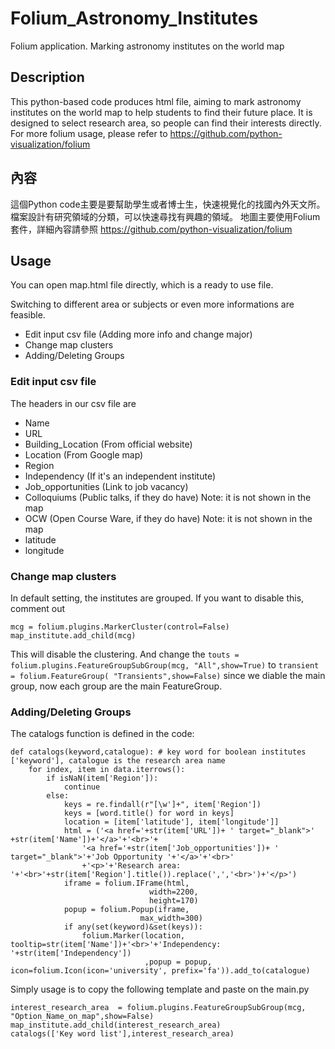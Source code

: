 # Folium_Astronomy_Institutes
Folium application. Marking astronomy institutes on the world map

## Description
This python-based code produces html file, aiming to mark astronomy institutes on the world map to help students to find their future place. It is designed to select research area, so people can find their interests directly.
For more folium usage, please refer to https://github.com/python-visualization/folium

## 內容
這個Python code主要是要幫助學生或者博士生，快速視覺化的找國內外天文所。檔案設計有研究領域的分類，可以快速尋找有興趣的領域。
地圖主要使用Folium套件，詳細內容請參照 https://github.com/python-visualization/folium

## Usage
You can open map.html file directly, which is a ready to use file.

Switching to different area or subjects or even more informations are feasible.
* Edit input csv file (Adding more info and change major)
* Change map clusters
* Adding/Deleting Groups

### Edit input csv file
The headers in our csv file are 
* Name
* URL
* Building_Location (From official website)
* Location (From Google map)
* Region
* Independency (If it's an independent institute)
* Job_opportunities (Link to job vacancy)
* Colloquiums (Public talks, if they do have) Note: it is not shown in the map
* OCW (Open Course Ware, if they do have) Note: it is not shown in the map
* latitude
* longitude


### Change map clusters
In default setting, the institutes are grouped. If you want to disable this, comment out
```
mcg = folium.plugins.MarkerCluster(control=False)
map_institute.add_child(mcg)
```
This will disable the clustering.
And change the `touts = folium.plugins.FeatureGroupSubGroup(mcg, "All",show=True)` to `transient = folium.FeatureGroup( "Transients",show=False)` since we diable the main group, now each group are the main FeatureGroup.

### Adding/Deleting Groups
The catalogs function is defined in the code:
```
def catalogs(keyword,catalogue): # key word for boolean institutes ['keyword'], catalogue is the research area name
    for index, item in data.iterrows():
        if isNaN(item['Region']):
            continue
        else:
            keys = re.findall(r"[\w']+", item['Region'])
            keys = [word.title() for word in keys]
            location = [item['latitude'], item['longitude']]
            html = ('<a href='+str(item['URL'])+ ' target="_blank">' +str(item['Name'])+'</a>'+'<br>'+
                '<a href='+str(item['Job_opportunities'])+ ' target="_blank">'+'Job Opportunity '+'</a>'+'<br>'
                +'<p>'+'Research area: '+'<br>'+str(item['Region'].title()).replace(',','<br>')+'</p>')
            iframe = folium.IFrame(html,
                               width=2200,
                               height=170)
            popup = folium.Popup(iframe,
                             max_width=300)
            if any(set(keyword)&set(keys)):
                folium.Marker(location, tooltip=str(item['Name'])+'<br>'+'Independency: '+str(item['Independency'])
                              ,popup = popup, icon=folium.Icon(icon='university', prefix='fa')).add_to(catalogue)

```
Simply usage is to copy the following template and paste on the main.py
```
interest_research_area  = folium.plugins.FeatureGroupSubGroup(mcg, "Option_Name_on_map",show=False)
map_institute.add_child(interest_research_area)
catalogs(['Key word list'],interest_research_area)
```

